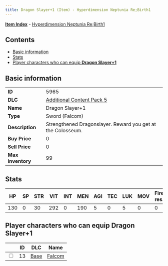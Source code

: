 ```yaml
---
title: Dragon Slayer+1 (Item) - Hyperdimension Neptunia Re;Birth1
---
```


[**Item Index**](/neptunia/rb1/item/index.html) - [Hyperdimension Neptunia Re;Birth1](/neptunia/rb1)

## Contents

- [Basic information](#basic-information)
- [Stats](#stats)
- [Player characters who can equip **Dragon Slayer+1**](#player-characters-who-can-equip-dragon-slayer-1)
## Basic information

|   |   |
| -- | -- |
| **ID** | 5965 |
| **DLC** | [Additional Content Pack 5](/neptunia/rb1/dlc/14-pack5.html) |
| **Name** | Dragon Slayer+1 |
| **Type** | Sword (Falcom) |
| **Description** | Strengthened Dragonslayer. Reward you get at the Colosseum. |
| **Buy Price** | 0 |
| **Sell Price** | 0 |
| **Max inventory** | 99 |


## Stats

| HP | SP | STR | VIT | INT | MEN | AGI | TEC | LUK | MOV | Fire res. | Ice res. | Wind res. | Lightning res. |
| -- | -- | --- | --- | --- | --- | --- | --- | --- | --- | --------- | -------- | --------- | -------------- |
| 130 | 0 | 30 | 292 | 0 | 190 | 5 | 0 | 5 | 0 | 0 | 0 | 0 | 0 |


## Player characters who can equip **Dragon Slayer+1**

|    | ID | DLC | Name |
| -- | -- | --- | ---- |
| <input type="checkbox" id="rb1-player-1-13" class="trackbox" /> | 13 | [Base](/neptunia/rb1/dlc/1-base.html) | [Falcom](/neptunia/rb1/player/1-13-falcom.html) |

